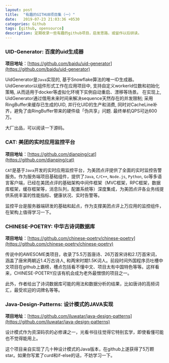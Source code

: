 ```yaml
---
layout: post
title:  "有趣的GITHUB项目集（一）"
date:   2019-07-23 21:03:36 +0530
categories: Github
tags: [github, opensource]
description: 定期收录一些有趣的github项目，启发思路，或留作以后研读。
---
```


### UID-Generator: 百度的uid生成器
**项目地址**：[https://github.com/baidu/uid-generator](https://github.com/baidu/uid-generator)

UidGenerator是`Java`实现的, 基于Snowflake算法的唯一ID生成器。UidGenerator以组件形式工作在应用项目中, 支持自定义workerId位数和初始化策略, 从而适用于docker等虚拟化环境下实例自动重启、漂移等场景。 在实现上, UidGenerator通过借用未来时间来解决sequence天然存在的并发限制; 采用RingBuffer来缓存已生成的UID, 并行化UID的生产和消费, 同时对CacheLine补齐，避免了由RingBuffer带来的硬件级「伪共享」问题. 最终单机QPS可达600万。

大厂出品，可以阅读一下源码。

### CAT: 美团的实时应用监控平台
**项目地址**：[https://github.com/dianping/cat](https://github.com/dianping/cat)

`CAT`是基于`Java`开发的实时应用监控平台，为美团点评提供了全面的实时监控告警服务。作为服务端项目基础组件，提供了`Java`, `C/C++`, `Node.js`, `Python`, `Go`等多语言客户端，已经在美团点评的基础架构中间件框架（MVC框架，RPC框架，数据库框架，缓存框架等，消息队列，配置系统等）深度集成，为美团点评各业务线提供系统丰富的性能指标、健康状况、实时告警等。

监控平台是服务器端研发的基础和起点，作为支撑美团点评上万应用的监控组件，在架构上值得学习一下。

### CHINESE-POETRY: 中华古诗词数据库
**项目地址**：[https://github.com/chinese-poetry/chinese-poetry](https://github.com/chinese-poetry/chinese-poetry)

传说中的AWESOME类项目，收录了5.5万首唐诗、26万首宋诗和2.1万首宋词，涵盖了唐宋两朝近1.4万古诗人, 和两宋时期1.5K词人。前段时间外国程序员吐槽中文项目在github上霸榜，槽点包括看不懂中文、项目太有中国特色等等。这样看来，CHINESE-POETRY应该有机会成为老外最憎恨的项目之一。

此外，作者给出了诗词数据库可能的用法和数据分析的结果，比如唐诗的高频词汇，最受欢迎的词牌名等等。

### Java-Design-Patterns: 设计模式的JAVA实现
**项目地址**：[https://github.com/iluwatar/java-design-patterns](https://github.com/iluwatar/java-design-patterns)

设计模式作为资深码农的必修课之一，光看书往往觉得它特别玄学，即使看懂可能也不觉得能用上。

这个项目亲自实现了几十种设计模式的Java版本，在github上遂获得了5万颗star。如果你写累了curd和if-else的话，不妨学习一下。

